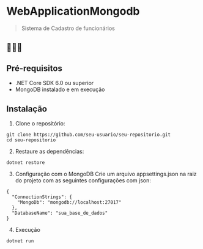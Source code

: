 ﻿# WebApplicationMongodb

> Sistema de Cadastro de funcionários 

## 🔗🇧🇷

## Pré-requisitos
- .NET Core SDK 6.0 ou superior
- MongoDB instalado e em execução
## Instalação
1. Clone o repositório:
```
git clone https://github.com/seu-usuario/seu-repositorio.git
cd seu-repositorio
```
2. Restaure as dependências:
```
dotnet restore
```
3. Configuração com o MongoDB
Crie um arquivo appsettings.json na raiz do projeto com as seguintes configurações com json:
```
{
  "ConnectionStrings": {
    "MongoDb": "mongodb://localhost:27017"
  },
  "DatabaseName": "sua_base_de_dados"
}
```
4. Execução
````
dotnet run
````

